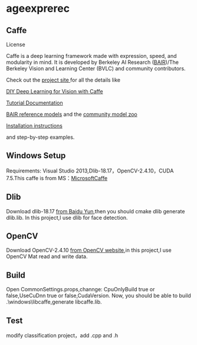 # ageexprerec
## Caffe

License

Caffe is a deep learning framework made with expression, speed, and modularity in mind. It is developed by Berkeley AI Research ([BAIR](http://bair.berkeley.edu/))/The Berkeley Vision and Learning Center (BVLC) and community contributors.

Check out the [project site ](http://caffe.berkeleyvision.org/)for all the details like

[DIY Deep Learning for Vision with Caffe](https://docs.google.com/presentation/d/1UeKXVgRvvxg9OUdh_UiC5G71UMscNPlvArsWER41PsU/edit#slide=id.p)

[Tutorial Documentation](http://caffe.berkeleyvision.org/tutorial/)

[BAIR reference models](http://caffe.berkeleyvision.org/model_zoo.html) and the [community model zoo](https://github.com/BVLC/caffe/wiki/Model-Zoo)

[Installation instructions](http://caffe.berkeleyvision.org/installation.html)

and step-by-step examples.
## Windows Setup
Requirements: Visual Studio 2013,Dlib-18.17，OpenCV-2.4.10，CUDA 7.5.This caffe is from MS：[MicrosoftCaffe](https://github.com/Microsoft/caffe)

## Dlib
Download dlib-18.17 [from Baidu Yun](https://pan.baidu.com/s/1gey9Wd1),then you should cmake dlib generate dlib.lib.
In this project,I use dlib for face detection.

## OpenCV
Download OpenCV-2.4.10 [from OpenCV website](https://opencv.org/),in this project,I use OpenCV Mat read and write data.

## Build
 Open CommonSettings.props,channge: CpuOnlyBuild true or false,UseCuDnn true or false,CudaVersion.
 Now, you should be able to build .\windows\libcaffe,generate  libcaffe.lib.
## Test
modify classification project，add .cpp and .h
